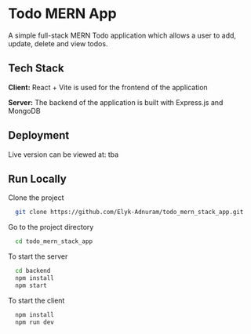 
# Todo MERN App

A simple full-stack MERN Todo application which allows a user to add, update, delete and view todos. 


## Tech Stack

**Client:** React + Vite is used for the frontend of the application

**Server:** The backend of the application is built with Express.js and MongoDB


## Deployment

Live version can be viewed at: tba

## Run Locally

Clone the project

```bash
  git clone https://github.com/Elyk-Adnuram/todo_mern_stack_app.git
```

Go to the project directory

```bash
  cd todo_mern_stack_app

```

To start the server

```bash
  cd backend
  npm install
  npm start
```

To start the client

```bash
  npm install
  npm run dev
```

